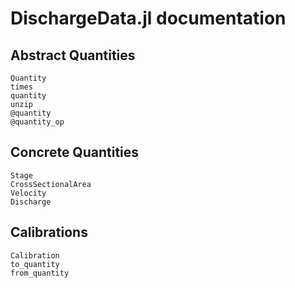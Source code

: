 # DischargeData.jl documentation

## Abstract Quantities

```@docs
Quantity
times
quantity
unzip
@quantity
@quantity_op
```

## Concrete Quantities

```@docs
Stage
CrossSectionalArea
Velocity
Discharge
```

## Calibrations

```@docs
Calibration
to_quantity
from_quantity
```
